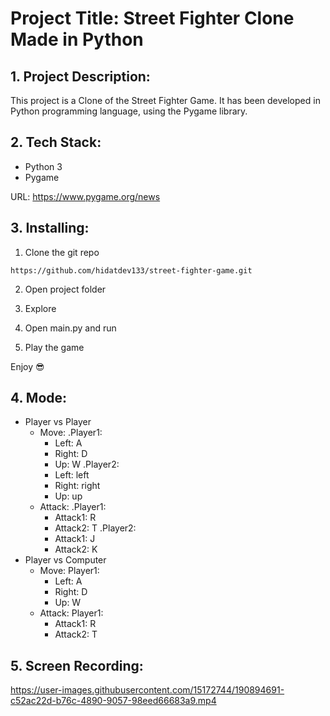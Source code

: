 # Project Title: Street Fighter Clone Made in Python

## 1. Project Description:


This project is a Clone of the Street Fighter Game. It has been developed in Python programming language, using the Pygame library.


## 2. Tech Stack:

- Python 3
- Pygame

URL: [https://www.pygame.org/news ](https://www.pygame.org/news)


## 3. Installing:

1. Clone the git repo

```
https://github.com/hidatdev133/street-fighter-game.git
```

2. Open project folder

3. Explore

4. Open main.py and run

5. Play the game

Enjoy 😎


## 4. Mode:
* Player vs Player
  - Move:
    .Player1:
      + Left: A
      + Right: D
      + Up: W
    .Player2:
      + Left: left
      + Right: right
      + Up: up
  - Attack:
    .Player1:
      + Attack1: R
      + Attack2: T
    .Player2:
      + Attack1: J
      + Attack2: K
* Player vs Computer
  - Move:
    Player1:
      + Left: A
      + Right: D
      + Up: W
  - Attack:
    Player1:
      + Attack1: R
      + Attack2: T
## 5. Screen Recording:

https://user-images.githubusercontent.com/15172744/190894691-c52ac22d-b76c-4890-9057-98eed66683a9.mp4






